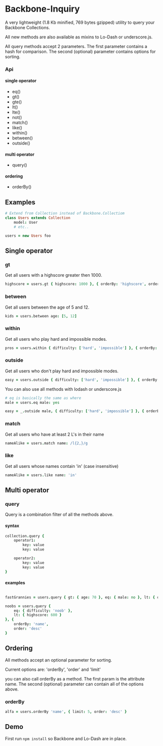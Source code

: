 # Backbone-Inquiry

A very lightweight (1.8 Kb minified, 769 bytes gzipped) utility to query your Backbone Collections.

All new methods are also available as mixins to Lo-Dash or underscore.js.

All query methods accept 2 parameters. The first parameter contains a hash for comparison. The second (optional) parameter contains options for sorting.

### Api

#### single operator
* eq()
* gt()
* gte()
* lt()
* lte()
* not()
* match()
* like()
* within()
* between()
* outside()

#### multi operator
* query()

#### ordering
* orderBy()


## Examples


```coffeescript
# Extend from Collection instead of Backbone.Collectiom
class Users extends Collection
    model: User
    # etc..

users = new Users foo
```

## Single operator

### gt

Get all users with a highscore greater then 1000.

```coffeescript
highscore = users.gt { highscore: 1000 }, { orderBy: 'highscore', order: 'desc' }
```


### between

Get all users between the age of 5 and 12.

```coffeescript
kids = users.between age: [5, 12]
```

### within

Get all users who play hard and impossible modes.

```coffeescript
pros = users.within { difficulty: ['hard', 'impossible'] }, { orderBy: 'age', order: 'asc', limit: 5 }
```

### outside

Get all users who don't play hard and impossible modes.

```coffeescript
easy = users.outside { difficulty: ['hard', 'impossible'] }, { orderBy: 'highscore', limit: 5 }
```

You can also use all methods with lodash or underscore.js

```coffeescript
# eq is basically the same as where
male = users.eq male: yes

easy = _.outside male, { difficulty: ['hard', 'impossible'] }, { orderBy: 'highscore', limit: 5 }
```

### match

Get all users who have at least 2 L's in their name

```coffeescript
nameAlike = users.match name: /l{2,}/g
```


### like

Get all users whose names contain 'in' (case insensitive)

```coffeescript
nameAlike = users.like name: 'in'
```



## Multi operator

### query
Query is a combination filter of all the methods above.

#### syntax

```coffeescript
collection.query {
    operator1:
        key: value
        key: value

    operator2:
        key: value
        key: value
}
```

#### examples
```coffeescript

fastGrannies = users.query { gt: { age: 70 }, eq: { male: no }, lt: { duration: 100 } }

noobs = users.query {
    eq: { difficulty: 'noob' },
    lt: { highscore: 600 }
}, {
    orderBy: 'name',
    order: 'desc'
}
```


## Ordering
All methods accept an optional parameter for sorting.

Current options are: 'orderBy', 'order' and 'limit'

you can also call orderBy as a method. The first param is the attribute name. The second (optional) parameter can contain all of the options above.


### orderBy
```coffeescript
alfa = users.orderBy 'name', { limit: 5, order: 'desc' }
```

## Demo
First run `npm install` so Backbone and Lo-Dash are in place.


